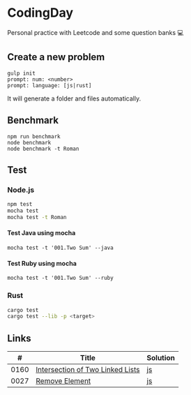 # CodingDay

Personal practice with Leetcode and some question banks 💻

## Create a new problem

```
gulp init
prompt: num: <number>
prompt: language: [js|rust]
```

It will generate a folder and files automatically.

## Benchmark

```
npm run benchmark
node benchmark
node benchmark -t Roman
```

## Test

### Node.js

```sh
npm test
mocha test
mocha test -t Roman
```

#### Test Java using mocha

```
mocha test -t '001.Two Sum' --java
```

#### Test Ruby using mocha

```
mocha test -t '001.Two Sum' --ruby
```

### Rust

```sh
cargo test
cargo test --lib -p <target>
```

## Links

| #    | Title                                                                                                                                         | Solution                                                                                                                 |
| ---- | --------------------------------------------------------------------------------------------------------------------------------------------- | ------------------------------------------------------------------------------------------------------------------------ |
| 0160 | [Intersection of Two Linked Lists](https://github.com/CarbonKuo/CodingDay/tree/master/LeetCode/0160.Intersection%20of%20Two%20Linked%20Lists) | [js](https://github.com/CarbonKuo/CodingDay/tree/master/LeetCode/0160.Intersection%20of%20Two%20Linked%20Lists/index.js) |
| 0027 | [Remove Element](https://github.com/CarbonKuo/CodingDay/tree/master/LeetCode/0027.Remove%20Element)                                           | [js](https://github.com/CarbonKuo/CodingDay/tree/master/LeetCode/0027.Remove%20Element/index.js)                         |
